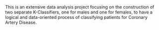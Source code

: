 This is an extensive data analysis project focusing on the construction of two separate K-Classifiers, one for males and one for females, to have a logical and data-oriented process of classifying patients for Coronary Artery Disease.
